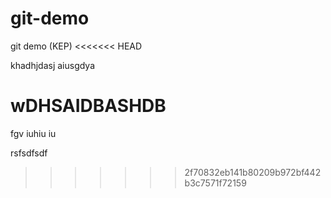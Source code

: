 # git-demo
git demo (KEP)
<<<<<<< HEAD

khadhjdasj aiusgdya


wDHSAIDBASHDB   
=======
fgv iuhiu iu


rsfsdfsdf
>>>>>>> 2f70832eb141b80209b972bf442b3c7571f72159
